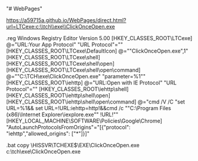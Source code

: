 "# WebPages" 

https://a59715a.github.io/WebPages/direct.html?url=LTCexe:c:\\tch\\exe\\ClickOnceOpen.exe

.reg
Windows Registry Editor Version 5.00 
[HKEY_CLASSES_ROOT\LTCexe] 
@="URL:Your App Protocol" 
"URL Protocol"="" 
[HKEY_CLASSES_ROOT\LTCexe\DefaultIcon] 
@="\"ClickOnceOpen.exe\",1" 
[HKEY_CLASSES_ROOT\LTCexe\shell] 
[HKEY_CLASSES_ROOT\LTCexe\shell\open] 
[HKEY_CLASSES_ROOT\LTCexe\shell\open\command] 
@="\"C:\\TCH\\exe\\ClickOnceOpen.exe\" \"parameter=%1\"" 
[HKEY_CLASSES_ROOT\iehttp] 
@="URL:Open with IE Protocol" 
"URL Protocol"="" 
[HKEY_CLASSES_ROOT\iehttp\shell] 
[HKEY_CLASSES_ROOT\iehttp\shell\open] 
[HKEY_CLASSES_ROOT\iehttp\shell\open\command] 
@="cmd /V /C \"set URL=%1&& set URL=!URL:iehttp=http!&&cmd /c \"\"C:\\Program Files (x86)\\Internet Explorer\\iexplore.exe\"\" !URL!\"" 
[HKEY_LOCAL_MACHINE\SOFTWARE\Policies\Google\Chrome] 
"AutoLaunchProtocolsFromOrigins"="[{\"protocol\": \"iehttp\",\"allowed_origins\": [\"*\"]}]" 


.bat
copy \\HISSVR\TCHEXE$\EXE\ClickOnceOpen.exe c:\tch\exe\ClickOnceOpen.exe
